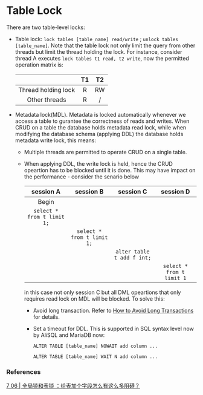 # Table Lock

There are two table-level locks:

- Table lock: `lock tables [table_name] read/write` ; `unlock tables [table_name]`. Note that the table lock not only limit the query from other threads but limit the thread holding the lock. For instance, consider thread A executes `lock tables t1 read, t2 write`, now the permitted operation matrix is:

  |                     |  T1  |  T2  |
  | :-----------------: | :--: | :--: |
  | Thread holding lock |  R   |  RW  |
  |    Other threads    |  R   |  /   |

- Metadata lock(MDL). Metadata is locked automatically whenever we access a table to gurantee the correctness of reads and writes. When CRUD on a table the database holds metadata read lock, while when modifying the database schema (applying DDL) the database holds metadata write lock, this means:

  - Multiple threads are permitted to operate CRUD on a single table.

  - When applying DDL, the write lock is held, hence the CRUD opeartion has to be blocked until it is done. This may have impact on the performance - consider the senario below

    |         session A          |         session B          |         session C          |         session D         |
    | :------------------------: | :------------------------: | :------------------------: | :-----------------------: |
    |           Begin            |                            |                            |                           |
    | `select * from t limit 1;` |                            |                            |                           |
    |                            | `select * from t limit 1;` |                            |                           |
    |                            |                            | `alter table t add f int;` |                           |
    |                            |                            |                            | `select * from t limit 1` |

    in this case not only session C but all DML opeartions that only requires read lock on MDL will be blocked. To solve this:

    - Avoid long transaction. Refer to [How to Avoid Long Transactions]() for details.

    - Set a timeout for DDL. This is supported in SQL syntax level now by AliSQL and MariaDB now:

      `ALTER TABLE [table_name] NOWAIT add column ...`

      `ALTER TABLE [table_name] WAIT N add column ...`







### References

[7 06 | 全局锁和表锁 ：给表加个字段怎么有这么多阻碍？](https://km.sankuai.com/page/461743400)

